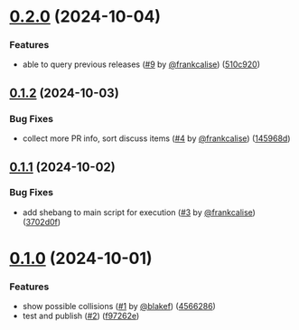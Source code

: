 # [0.2.0](https://github.com/frankcalise/gh-project-api/compare/v0.1.2...v0.2.0) (2024-10-04)


### Features

* able to query previous releases ([#9](https://github.com/frankcalise/gh-project-api/issues/9) by [@frankcalise](https://github.com/frankcalise)) ([510c920](https://github.com/frankcalise/gh-project-api/commit/510c9205d30f4e014c34b25c1a86b4575043b675))

## [0.1.2](https://github.com/frankcalise/gh-project-api/compare/v0.1.1...v0.1.2) (2024-10-03)


### Bug Fixes

* collect more PR info, sort discuss items ([#4](https://github.com/frankcalise/gh-project-api/issues/4) by [@frankcalise](https://github.com/frankcalise)) ([145968d](https://github.com/frankcalise/gh-project-api/commit/145968d79dc0e37f913aeb05d0ac145c720e6eaf))

## [0.1.1](https://github.com/frankcalise/gh-project-api/compare/v0.1.0...v0.1.1) (2024-10-02)


### Bug Fixes

* add shebang to main script for execution ([#3](https://github.com/frankcalise/gh-project-api/issues/3) by [@frankcalise](https://github.com/frankcalise)) ([3702d0f](https://github.com/frankcalise/gh-project-api/commit/3702d0fad20ab5edb02de2382f43d7af7468346f))

# [0.1.0](https://github.com/frankcalise/gh-project-api/compare/v0.0.1...v0.1.0) (2024-10-01)


### Features

* show possible collisions ([#1](https://github.com/frankcalise/gh-project-api/issues/1) by [@blakef](https://github.com/blakef)) ([4566286](https://github.com/frankcalise/gh-project-api/commit/4566286751d4e57732166a437fe378842dcb6bde))
* test and publish ([#2](https://github.com/frankcalise/gh-project-api/issues/2)) ([f97262e](https://github.com/frankcalise/gh-project-api/commit/f97262eee34bb60ad9400faa09da18faf6620db7))
